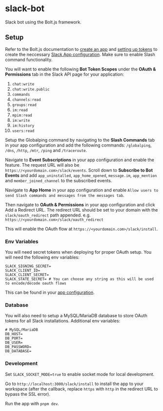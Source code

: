 # slack-bot

Slack bot using the Bolt.js framework.

## Setup

Refer to the Bolt.js documentation to [create an app](https://slack.dev/bolt-js/tutorial/getting-started#create-an-app) and [setting up tokens](https://slack.dev/bolt-js/tutorial/getting-started#tokens-and-installing-apps) to create the neccessary [Slack App configuration](https://api.slack.com/apps). Make sure to enable Slash command functionality.

You will want to enable the following **Bot Token Scopes** under the **OAuth & Permissions** tab in the Slack API page for your application:

1. `chat:write`
2. `chat:write.public`
3. `commands`
4. `channels:read`
5. `groups:read`
6. `im:read`
7. `mpim:read`
8. `im:write`
9. `im:history`
10. `users:read`

Setup the Globalping command by navigating to the **Slash Commands** tab in your app configuration and add the following commands: `/globalping`, `/dns`, `/http`, `/mtr`, `/ping` and `/traceroute`.

Navigate to **Event Subscriptions** in your app configuration and enable the feature. The request URL will also be `https://<yourdomain.com>/slack/events`. Scroll down to **Subscribe to Bot Events** and add `app_uninstalled`, `app_home_opened`, `message.im`, `app_mention` and `member_joined_channel` to the subscribed events.

Navigate to **App Home** in your app configuration and enable `Allow users to send Slash commands and messages from the messages tab`.

Then navigate to **OAuth & Permissions** in your app configuration and click Add a Redirect URL. The redirect URL should be set to your domain with the `slack/oauth_redirect` path appended. e.g. `https://<yourdomain.com>/slack/oauth_redirect`

This will enable the OAuth flow at `https://<yourdomain.com>/slack/install`.

### Env Variables

You will need secret tokens when deploying for proper OAuth setup. You will need the following env variables:

```
SLACK_SIGNING_SECRET=
SLACK_CLIENT_ID=
SLACK_CLIENT_SECRET=
SLACK_STATE_SECRET= # You can choose any string as this will be used to encode/decode oauth flows
```

This can be found in your [app configuration](https://api.slack.com/apps).

### Database

You will also need to setup a MySQL/MariaDB database to store OAuth tokens for all Slack installations. Additional env variables:

```
# MySQL/MariaDB
DB_HOST=
DB_PORT=
DB_USER=
DB_PASSWORD=
DB_DATABASE=
```

### Development

Set `SLACK_SOCKET_MODE=true` to enable socket mode for local development.

Go to `http://localhost:3000/slack/install` to install the app to your workspace (after the callback, replace `https` with `http` in the redirect URL to bypass the SSL error).

Run the app with `pnpm dev`.
